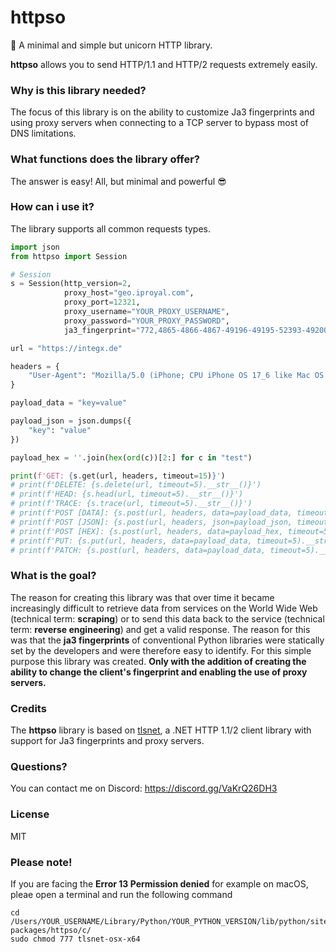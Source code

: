 # httpso
🦄 A minimal and simple but unicorn HTTP library.

**httpso** allows you to send HTTP/1.1 and HTTP/2 requests extremely easily.

### Why is this library needed?

The focus of this library is on the ability to customize Ja3 fingerprints and using proxy servers when connecting to a TCP server to bypass most of DNS limitations.

### What functions does the library offer?

The answer is easy! All, but minimal and powerful 😎

### How can i use it?

The library supports all common requests types.

``` python
import json
from httpso import Session

# Session
s = Session(http_version=2,
            proxy_host="geo.iproyal.com",
            proxy_port=12321,
            proxy_username="YOUR_PROXY_USERNAME",
            proxy_password="YOUR_PROXY_PASSWORD",
            ja3_fingerprint="772,4865-4866-4867-49196-49195-52393-49200-49199-52392-49162-49161-49172-49171-157-156-53-47-49160-49170-10,0-23-65281-10-11-16-5-13-18-51-45-43-27,29-23-24-25,0")

url = "https://integx.de"

headers = {
    "User-Agent": "Mozilla/5.0 (iPhone; CPU iPhone OS 17_6 like Mac OS X) AppleWebKit/605.1.15 (KHTML, like Gecko) Version/17.6 Mobile/15E148 Safari/604.1"
}

payload_data = "key=value"

payload_json = json.dumps({
    "key": "value"
})

payload_hex = ''.join(hex(ord(c))[2:] for c in "test")

print(f'GET: {s.get(url, headers, timeout=15)}')
# print(f'DELETE: {s.delete(url, timeout=5).__str__()}')
# print(f'HEAD: {s.head(url, timeout=5).__str__()}')
# print(f'TRACE: {s.trace(url, timeout=5).__str__()}')
# print(f'POST [DATA]: {s.post(url, headers, data=payload_data, timeout=5).__str__()}')
# print(f'POST [JSON]: {s.post(url, headers, json=payload_json, timeout=5).__str__()}')
# print(f'POST [HEX]: {s.post(url, headers, data=payload_hex, timeout=5).__str__()}')
# print(f'PUT: {s.put(url, headers, data=payload_data, timeout=5).__str__()}')
# print(f'PATCH: {s.post(url, headers, data=payload_data, timeout=5).__str__()}')
```

### What is the goal?

The reason for creating this library was that over time it became increasingly difficult to retrieve data from services on the World Wide Web (technical term: **scraping**) or to send this data back to the service (technical term: **reverse engineering**) and get a valid response. The reason for this was that the **ja3 fingerprints** of conventional Python libraries were statically set by the developers and were therefore easy to identify. For this simple purpose this library was created. **Only with the addition of creating the ability to change the client's fingerprint and enabling the use of proxy servers.**

### Credits

The **httpso** library is based on [tlsnet](https://github.com/torstenprivate/tlsnet), a .NET HTTP 1.1/2 client library with support for Ja3 fingerprints and proxy servers.

### Questions?

You can contact me on Discord: https://discord.gg/VaKrQ26DH3

### License

MIT

### Please note!

If you are facing the **Error 13 Permission denied** for example on macOS, pleae open a terminal and run the following command

``` shell
cd /Users/YOUR_USERNAME/Library/Python/YOUR_PYTHON_VERSION/lib/python/site-packages/httpso/c/
sudo chmod 777 tlsnet-osx-x64
```

